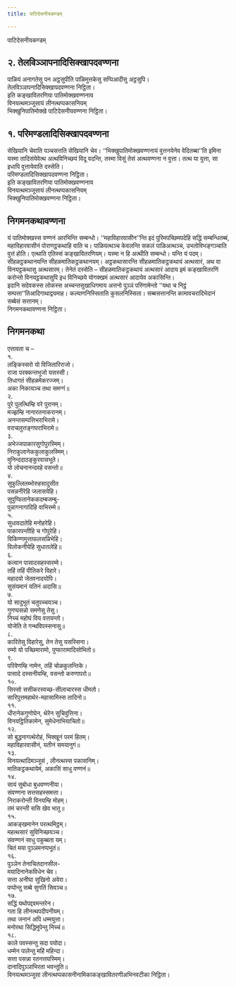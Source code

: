 ```yaml
---
title: पाटिदेसनीयकण्डम्

---
```

पाटिदेसनीयकण्डम्  


## २. तेलविञ्ञापनादिसिक्खापदवण्णना

पाळियं अनागतेसु पन अट्ठसुपीति पाळिमुत्तकेसु सप्पिआदीसु अट्ठसुपि।  
तेलविञ्ञापनादिसिक्खापदवण्णना निट्ठिता।  
इति कङ्खावितरणिया पातिमोक्खवण्णनाय  
विनयत्थमञ्जूसायं लीनत्थप्पकासनियम्  
भिक्खुनिपातिमोक्खे पाटिदेसनीयवण्णना निट्ठिता।  


## १. परिमण्डलादिसिक्खापदवण्णना

सेखियानि चेवाति पञ्चसत्तति सेखियानि चेव। ‘‘भिक्खुपातिमोक्खवण्णनायं वुत्तनयेनेव वेदितब्बा’’ति इमिना यस्मा तादिसंयेवेत्थ अत्थविनिच्छयं विदू वदन्ति, तस्मा विसुं तेसं अत्थवण्णना न वुत्ता। तत्थ या वुत्ता, सा इधापि वुत्तायेवाति दस्सेति।  
परिमण्डलादिसिक्खापदवण्णना निट्ठिता।  
इति कङ्खावितरणिया पातिमोक्खवण्णनाय  
विनयत्थमञ्जूसायं लीनत्थप्पकासनियम्  
भिक्खुनिपातिमोक्खवण्णना निट्ठिता।  


## निगमनकथावण्णना

यं पातिमोक्खस्स वण्णनं आरभिन्ति सम्बन्धो। ‘‘महाविहारवासीन’’न्ति इदं पुरिमपच्छिमपदेहि सद्धिं सम्बन्धितब्बं, महाविहारवासीनं पोराणट्ठकथाहि वाति च। पाळियत्थञ्च केवलन्ति सकलं पाळिअत्थञ्च, उभतोविभङ्गञ्चाति वुत्तं होति। एत्थाति एतिस्सं कङ्खावितरणियम्। यस्मा न हि अत्थीति सम्बन्धो। यन्ति यं पदम्। सीहळट्ठकथानयन्ति सीहळमातिकट्ठकथानयम्। अट्ठकथासारन्ति सीहळमातिकट्ठकथायं अत्थसारं, अथ वा विनयट्ठकथासु अत्थसारम्। तेनेतं दस्सेति – सीहळमातिकट्ठकथायं अत्थसारं आदाय इमं कङ्खावितरणिं करोन्तो विनयट्ठकथासुपि इध विनिच्छये योगक्खमं अत्थसारं आदायेव अकासिन्ति।  
इदानि सदेवकस्स लोकस्स अच्चन्तसुखाधिगमाय अत्तनो पुञ्ञं परिणामेन्तो ‘‘यथा च निट्ठं सम्पत्ता’’तिआदिगाथाद्वयमाह। कल्याणनिस्सिताति कुसलनिस्सिता। सब्बसत्तानन्ति कामावचरादिभेदानं सब्बेसं सत्तानम्।  
निगमनकथावण्णना निट्ठिता।  


## निगमनकथा

एत्तावता च –  
१.  
लङ्किस्सरो यो विजितारिराजो।  
राजा परक्कन्तभुजो यसस्सी।  
तिधागतं सीहळमेकरज्जम्।  
अका निकायञ्च तथा समग्गं॥  
२.  
पुरे पुलत्थिम्हि वरे पुरानम्।  
मज्झम्हि नानारतनाकरानम्।  
अनन्तसम्पत्तिभराभिरामे।  
वराचलुत्तङ्गघराभिरामे॥  
३.  
अभेज्जपाकारसुगोपुरस्मिम्।  
निराकुलानेककुलाकुलस्मिम्।  
मुनिन्ददाठङ्कुरवासभूते।  
यो लोचनानन्दवहे वसन्तो॥  
४.  
सुफुल्लितब्भोरुहसादुसीत  
पसन्ननीरेहि जलासयेहि।  
सुपुप्फितानेककदम्बजम्बु-  
पुन्नागनागादिहि वाभिरम्मे॥  
५.  
सुधावदातेहि मनोहरेहि।  
पाकारपन्तीहि च गोपुरेहि।  
विकिण्णमुत्ताफलसन्निभेहि।  
विलोकनीयेहि सुधातलेहि॥  
६.  
कत्वान पासादसहस्सरम्मे।  
तहिं तहिं पीतिकरे विहारे।  
महादयो जेतवनादयोपि।  
सुसंयमानं यतिनं अदासि॥  
७.  
यो सादुभूतं चतुपच्चयञ्च।  
गुणप्पसन्नो समणेसु तेसु।  
निच्चं महोघं विय वत्तयन्तो।  
योजेति ते गन्थविपस्सनासु॥  
८.  
कारितेसु विहारेसु, तेन तेसु यसस्सिना।  
रम्मो यो पच्छिमारामो, पुप्फारामादिसोभितो॥  
९.  
परिवेणम्हि नामेन, तहिं चोळकुलन्तिके।  
पासादे दस्सनीयम्हि, वसन्तो करुणापरो॥  
१०.  
सिस्सो ससीकरस्वच्छ-सीलाचारस्स धीमतो।  
सारिपुत्तमहाथेर-महासामिस्स तादिनो॥  
११.  
धीरानेकगुणोघेन, थेरेन सुचिवुत्तिना।  
विनयट्ठितिकामेन, सुमेधेनाभियाचितो॥  
१२.  
सो बुद्धनागत्थेरोहं, भिक्खूनं परमं हितम्।  
महाविहारवासीनं, यतीनं समयानुगं॥  
१३.  
विनयत्थादिमञ्जूसं , लीनत्थस्स पकासनिम्।  
मातिकट्ठकथायेमं, अकासिं साधु वण्णनं॥  
१४.  
सायं सुबोधा बुधवण्णनीया।  
संवण्णना सत्तसहस्समत्ता।  
निराकरोन्ती विनयम्हि मोहम्।  
तमं चरन्ती ससि खेव भातु॥  
१५.  
आकङ्खमानेन परत्थमिट्ठम्।  
महत्थसारं सुविनिच्छयञ्च।  
संवण्णनं साधु पकुब्बता यम्।  
चितं मया पुञ्ञमनप्पभूतं॥  
१६.  
पुञ्ञेन तेनाचितदानसील-  
मयादिनानेकविधेन चेव।  
सत्ता अनीघा सुखिनो अवेरा।  
पप्पोन्तु सब्बे सुगतिं सिवञ्च॥  
१७.  
सद्धिं यथोपद्दवमन्तरेन।  
गता हि लीनत्थपदीपनीयम्।  
तथा जनानं अपि धम्मयुत्ता।  
मनोरथा सिद्धिमुपेन्तु निच्चं॥  
१८.  
काले पवस्सन्तु सदा पयोदा।  
धम्मेन पालेन्तु महिं महिन्दा।  
सत्ता पसन्ना रतनत्तयस्मिम्।  
दानादिपुञ्ञाभिरता भवन्तूति॥  
विनयत्थमञ्जूसा लीनत्थप्पकासनीनामिकाकङ्खावितरणीअभिनवटीका निट्ठिता।  